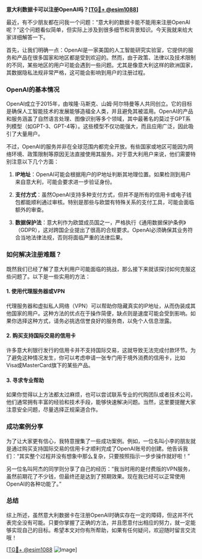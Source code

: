 **意大利数据卡可以注册OpenAI吗？[[TG💪+ @esim1088](https://t.me/s/esim1088)]**

最近，有不少朋友都在问我一个问题：“意大利的数据卡能不能用来注册OpenAI呢？”这个问题看似简单，但实际上涉及到很多细节和背景知识。今天我就来给大家详细解答一下。

首先，让我们明确一点：OpenAI是一家美国的人工智能研究实验室，它提供的服务和产品在很多国家和地区都是受到欢迎的。然而，由于政策、法律以及技术限制的不同，某些地区的用户可能会遇到一些问题。尤其是像意大利这样的欧洲国家，其数据隐私法规非常严格，这可能会影响到用户的注册过程。

### OpenAI的基本情况

OpenAI成立于2015年，由埃隆·马斯克、山姆·阿尔特曼等人共同创立。它的目标是确保人工智能技术的发展能够造福全人类，并且避免其被滥用。OpenAI的产品和服务涵盖了自然语言处理、图像识别等多个领域，其中最著名的莫过于GPT系列模型（如GPT-3、GPT-4等）。这些模型不仅功能强大，而且应用广泛，因此吸引了大量用户。

不过，OpenAI的服务并非在全球范围内都完全开放。有些国家或地区可能因为网络环境、政策限制等原因无法直接使用其服务。对于意大利用户来说，他们需要特别注意以下几个方面：

1. **IP地址**：OpenAI可能会根据用户的IP地址判断其地理位置。如果检测到用户来自意大利，可能会要求进一步验证身份。
   
2. **支付方式**：虽然OpenAI支持多种支付方式，但并不是所有的信用卡或电子钱包都能顺利通过审核。特别是那些与欧盟有特殊关系的支付工具，可能会面临额外的审查。

3. **数据保护法**：意大利作为欧盟成员国之一，严格执行《通用数据保护条例》（GDPR），这对跨国企业提出了很高的合规要求。OpenAI必须确保其业务符合当地法律法规，否则将面临严重的法律后果。

### 如何解决注册难题？

既然我们已经了解了意大利用户可能面临的挑战，那么接下来就该探讨如何克服这些问题了。以下是一些实用的方法：

#### 1. 使用代理服务器或VPN

代理服务器和虚拟私人网络（VPN）可以帮助你隐藏真实的IP地址，从而伪装成其他国家的用户。这种方法的优点在于操作简便，缺点则是速度可能会受到影响。如果你选择这种方式，请务必挑选信誉良好的服务商，以免个人信息泄露。

#### 2. 购买支持国际交易的信用卡

许多意大利银行发行的信用卡并不支持国际交易，这就导致无法完成付款环节。为了避免这种情况发生，你可以考虑申请一张专门用于境外消费的信用卡，比如Visa或MasterCard旗下的某些产品。

#### 3. 寻求专业帮助

如果你觉得以上方法都太过麻烦，也可以尝试联系专业的代购团队或者技术公司，他们通常拥有丰富的经验和技术手段，能够快速解决问题。当然，这里要提醒大家注意安全问题，尽量选择正规渠道合作。

### 成功案例分享

为了让大家更有信心，我特意搜集了一些成功案例。例如，一位名叫小李的朋友就是通过购买支持国际交易的信用卡才顺利完成了OpenAI账号的创建。他告诉我们：“其实整个过程并没有想象中那么复杂，只要按照指示一步步操作就好啦！”

另一位名叫阿杰的同学则分享了自己的经历：“我当时用的是付费版的VPN服务，虽然前期花了不少钱，但最终还是达到了预期效果。现在我已经可以正常使用OpenAI的各种功能了。”

### 总结

综上所述，虽然意大利数据卡在注册OpenAI时确实存在一定的障碍，但这并不代表完全没有可能。只要你掌握了正确的方法，并且愿意付出相应的努力，就一定能够实现自己的目标。希望本文对你有所帮助，如果有任何疑问，欢迎随时留言交流哦！

[[TG💪+ @esim1088](https://t.me/s/esim1088) ![Image](https://i.postimg.cc/4NQfJmqS/Snipaste-2025-05-13-00-14-12.png)]